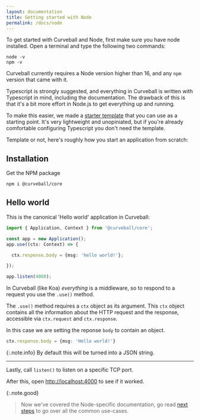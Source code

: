 ```yaml
---
layout: documentation
title: Getting started with Node
permalink: /docs/node
---
```


To get started with Curveball and Node, first make sure you have node
installed. Open a terminal and type the following two commands:

```
node -v
npm -v
```

Curveball currently requires a Node version higher than 16, and any `npm`
version that came with it.

Typescript is strongly suggested, and everything in Curveball is written
with Typescript in mind, including the documentation. The drawback of this
is that it's a bit more effort in Node.js to get everything up and running.

To make this easier, we made a [starter template][1] that you can use as a
starting point. It's very lightweight and unopiniated, but if you're already
comfortable configuring Typescript you don't need the template.

Template or not, here's roughly how you start an application from scratch:

## Installation

Get the NPM package

```sh
npm i @curveball/core
```

## Hello world

This is the canonical 'Hello world' application in Curveball:

```typescript
import { Application, Context } from '@curveball/core';

const app = new Application();
app.use((ctx: Context) => {

  ctx.response.body = {msg: 'hello world!'};

});

app.listen(4000);
```

In Curveball (like Koa) _everything_ is a middleware, so to respond to a request
you use the `.use()` method.

The `.use()` method requires a `ctx` object as its argument. This `ctx` object
contains all the information about the HTTP request and
the response, accessible via `ctx.request` and `ctx.response`.

In this case we are setting the reponse `body` to contain an object.

```typescript
ctx.response.body = {msg: 'Hello world!'}
``` 

{:.note.info}
By default this will be turned into a JSON string.

--- 

<!-- 
{:.note.suggestion}
>'this' ☝ is a bit vague. Is it significant to mention here? Are all curveball responses JSON by default? Consider adding a `.note.hint` like "(Did you know,) All Curveball responses are JSON by default btw (?)" 
-->


Lastly, call `listen()` to listen on a specific TCP port. 

After this, open <http://localhost:4000> to see if it worked.

{:.note.good}
> Now we've covered the Node-specific documentation, go read [next steps][2] to
go over all the common use-cases.

[1]: https://github.com/curveball/starter "Curveball Starter Template"
[2]: /docs/next-steps
